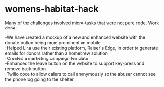 # womens-habitat-hack
Many of the challenges involved micro-tasks that were not pure code. 
Work done:  

-We have created a mockup of a new and enhanced website with the donate button being more prominent on mobile  
-Helped Lina use their existing platform, Raiser's Edge, in order to generate emails for donors rather than a homebrew solution  
-Created a marketing campaign template  
-Enhanced the leave button on the website to support key-press and remove back button  
-Twilio code to allow callers to call anonymously so the abuser cannot see the phone log going to the shelter
